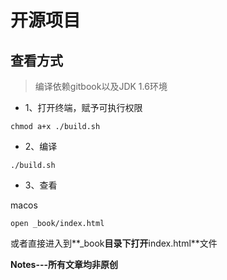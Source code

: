 # 开源项目

## 查看方式

> 编译依赖gitbook以及JDK 1.6环境

* 1、打开终端，赋予可执行权限

```
chmod a+x ./build.sh
```

* 2、编译

```
./build.sh
```

* 3、查看

macos

```
open _book/index.html
```

或者直接进入到**_book**目录下打开**index.html**文件


**Notes---所有文章均非原创**


